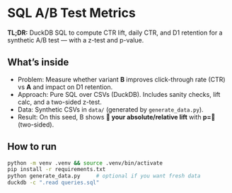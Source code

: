 # SQL A/B Test Metrics

**TL;DR:** DuckDB SQL to compute CTR lift, daily CTR, and D1 retention for a synthetic A/B test — with a z-test and p-value.

## What’s inside
- Problem: Measure whether variant **B** improves click-through rate (CTR) vs **A** and impact on D1 retention.
- Approach: Pure SQL over CSVs (DuckDB). Includes sanity checks, lift calc, and a two-sided z-test.
- Data: Synthetic CSVs in `data/` (generated by `generate_data.py`).
- Result: On this seed, B shows **💬 your absolute/relative lift** with **p=💬** (two-sided).

## How to run
```bash
python -m venv .venv && source .venv/bin/activate
pip install -r requirements.txt
python generate_data.py     # optional if you want fresh data
duckdb -c ".read queries.sql"
